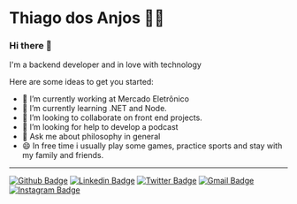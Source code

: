 # Thiago dos Anjos :man_technologist:

### Hi there 👋

I'm a backend developer and in love with technology


Here are some ideas to get you started:

- 🔭 I’m currently working at Mercado Eletrônico
- 🌱 I’m currently learning .NET and Node.
- 👯 I’m looking to collaborate on front end projects.
- 🤔 I’m looking for help to develop a podcast
- 💬 Ask me about philosophy in general
- 😄 In free time i usually play some games, practice sports and stay with my family and friends.

----

[![Github Badge](https://img.shields.io/badge/-thiagodosanjos31-000?style=flat-square&logo=Github&logoColor=white&link=https://github.com/thiagodosanjos31)](https://github.com/rebeccamanzi)
[![Linkedin Badge](https://img.shields.io/badge/-thiagodosanjos-blue?style=flat-square&logo=Linkedin&logoColor=white&link=https://www.linkedin.com/in/thiago-dos-anjos/)](https://www.linkedin.com/in/rebeccamanzi/)
[![Twitter Badge](https://img.shields.io/badge/-thiagoadosanjos-1ca0f1?style=flat-square&labelColor=1ca0f1&logo=twitter&logoColor=white&link=https://twitter.com/thiagoadosanjos)](https://twitter.com/rebeccacmanzi)
[![Gmail Badge](https://img.shields.io/badge/-gmail-c14438?style=flat-square&logo=Gmail&logoColor=white&link=mailto:thiagotutimao@gmail.com)](mailto:thiagotutimao@gmail.com)
[![Instagram Badge](https://img.shields.io/badge/-@thidosanjos_-C13584?style=flat-square&labelColor=C13584&logo=instagram&logoColor=white&link=https://www.instagram.com/thidosanjos_/)](https://www.instagram.com/thidosanjos_/)

